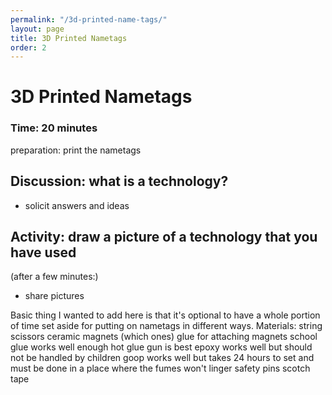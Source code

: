 ```yaml
---
permalink: "/3d-printed-name-tags/"
layout: page
title: 3D Printed Nametags
order: 2
---
```


# 3D Printed Nametags

### Time: 20 minutes

 preparation:
  print the nametags

Discussion: what is a technology?
----------------------------------------------
* solicit answers and ideas

Activity: draw a picture of a technology that you have used
------------------------------------------------------------------------------
(after a few minutes:)
* share pictures

Basic thing I wanted to add here is that it's optional to have a whole portion of time set aside for putting on nametags in different ways.
 Materials:
  string
   scissors
    ceramic magnets (which ones)
     glue for attaching magnets
       school glue works well enough
        hot glue gun is best
        epoxy  works well but should not be handled by children
        goop  works well but takes 24  hours to set and must be done in a place where the fumes won't linger
     safety pins
      scotch tape


